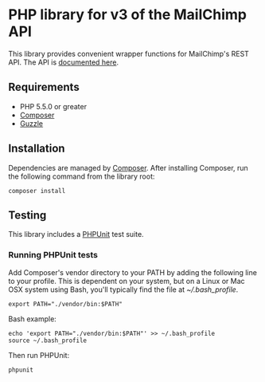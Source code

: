 # PHP library for v3 of the MailChimp API

This library provides convenient wrapper functions for MailChimp's REST API.
The API is [documented here](http://developer.mailchimp.com/documentation/mailchimp/guides/get-started-with-mailchimp-api-3/).

## Requirements

- PHP 5.5.0 or greater
- [Composer](https://getcomposer.org/)
- [Guzzle](https://github.com/guzzle/guzzle)

## Installation

Dependencies are managed by [Composer](https://getcomposer.org/). After
installing Composer, run the following command from the library root:

`composer install`

## Testing

This library includes a [PHPUnit](https://phpunit.de/) test suite.

### Running PHPUnit tests

Add Composer's vendor directory to your PATH by adding the following line to
your profile. This is dependent on your system, but on a Linux or Mac OSX system
using Bash, you'll typically find the file at *~/.bash_profile*.

`export PATH="./vendor/bin:$PATH"`

Bash example:

```shell
echo 'export PATH="./vendor/bin:$PATH"' >> ~/.bash_profile
source ~/.bash_profile
```

Then run PHPUnit:

`phpunit`

